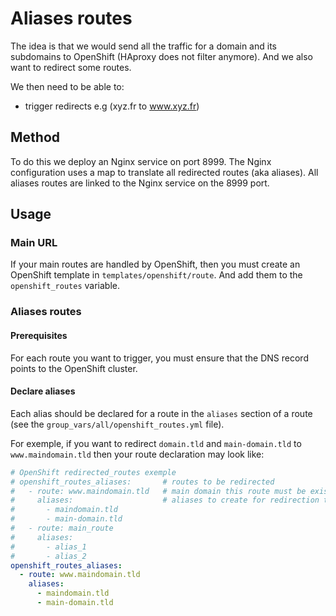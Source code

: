 # Aliases routes

The idea is that we would send all the traffic for a domain and its subdomains
to OpenShift (HAproxy does not filter anymore). And we also want to redirect
some routes.

We then need to be able to:

- trigger redirects e.g (xyz.fr to www.xyz.fr)

## Method

To do this we deploy an Nginx service on port 8999. The Nginx configuration uses
a map to translate all redirected routes (aka aliases). All aliases routes are
linked to the Nginx service on the 8999 port.

## Usage

### Main URL

If your main routes are handled by OpenShift, then you must create an OpenShift
template in `templates/openshift/route`. And add them to the `openshift_routes`
variable.

### Aliases routes

#### Prerequisites

For each route you want to trigger, you must ensure that the DNS record points
to the OpenShift cluster.

#### Declare aliases

Each alias should be declared for a route in the `aliases` section of a route
(see the `group_vars/all/openshift_routes.yml` file).

For exemple, if you want to redirect `domain.tld` and `main-domain.tld` to
`www.maindomain.tld` then your route declaration may look like:

```yml
# OpenShift redirected_routes exemple
# openshift_routes_aliases:       # routes to be redirected
#   - route: www.maindomain.tld   # main domain this route must be existe
#     aliases:                    # aliases to create for redirection to the main route
#       - maindomain.tld
#       - main-domain.tld
#   - route: main_route
#     aliases:
#       - alias_1
#       - alias_2
openshift_routes_aliases:
  - route: www.maindomain.tld
    aliases:
      - maindomain.tld
      - main-domain.tld
```

